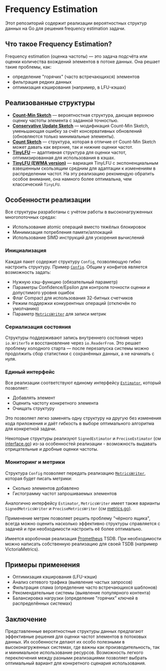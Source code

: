 # Frequency Estimation

Этот репозиторий содержит реализации вероятностных структур данных на Go для решения frequency estimation задачи.

## Что такое Frequency Estimation?

Frequency estimation (оценка частоты) — это задача подсчёта или оценки количества вхождений элементов в потоке данных.
Она решает такие проблемы, как:

* определение "горячих" (часто встречающихся) элементов
* фильтрация редких данных
* оптимизация кэширования (например, в LFU-кэшах)

## Реализованные структуры

* [**Count-Min Sketch**](cusketch) — вероятностная структура, дающая верхнюю оценку частоты элемента с заданной точностью.
* [**Conservative Update Sketch**](cusketch) — модификация Count-Min Sketch, уменьшающая ошибку за счёт консервативных
  обновлений (обновляются только минимальные элементы).
* [**Count Sketch**](countsketch) — структура, которая в отличие от Count-Min Sketch может давать как верхние,
  так и нижние оценки частот.
* [**TinyLFU**](tinylfu) — адаптивная структура для оценки частот, оптимизированная для использования в кэшах.
* [**TinyLFU (EWMA version)**](tinylfu_ewma) — вариация TinyLFU с экспоненциальным взвешенным скользящим средним
  для адаптации к изменениям в распределении частот. На эту реализацию рекомендую обратить особое внимание, она намного
  более оптимальна, чем классический `TinyLFU`.

## Особенности реализации

Все структуры разработаны с учётом работы в высоконагруженных многопоточных средах:

* Использование atomic операций вместо тяжёлых блокировок
* Минимизация потребления памяти/аллокаций
* Использование SIMD инструкций для ускорения вычислений

### Инициализация

Каждая пакет содержит структуру `Config`, позволяющую гибко настроить структуру.
Пример [`Config`](cmsketch/config.go). Общим у конфигов является возможность задать:

* Нужную хэш-функцию (обязательный параметр)
* Параметры Confidence/Epsilon для контроля точности оценки и допустимого уровня ошибок
* Флаг Compact для использования 32-битных счетчиков
* Режим поддержки конкурентных операций (отключён по умолчанию)
* Параметр [`MetricsWriter`](metrics.go) для записи метрик

### Сериализация состояния

Структуры поддерживают запись внутреннего состояния через `io.WriterTo` и восстановление через `io.ReaderFrom`.
Это решает проблему холодного старта — после перезапуска системы можно продолжить сбор статистики с сохранённых данных,
а не начинать с нуля.

### Единый интерфейс

Все реализации соответствуют единому интерфейсу [`Estimator`](interface.go), который позволяет:

* Добавлять элемент
* Оценить частоту конкретного элемента
* Очищать структуру

Это позволяет легко заменять одну структуру на другую без изменения кода приложения и даёт гибкость в выборе
оптимального алгоритма для конкретной задачи.

Некоторые структуры реализуют `SignedEstimator` и `PreciseEstimator` (см [interface.go](interface.go)) из-за особенностей
реализации - возможность выдавать отрицательные и дробные оценки частоты.

### Мониторинг и метрики

Структура `Config` позволяет передать реализацию [`MetricsWriter`](metrics.go), которая будет писать метрики:

* Сколько элементов добавлено
* Гистограмму частот запрошиваемых элементов

Аналогично интерфейсу `Estimator`, `MetricsWriter` имеет также варианты `SignedMetricsWriter` и `PreciseMetricsWriter`
(см [metrics.go](metrics.go)).

Применение метрик позволяет решить проблему "чёрного ящика", всегда можно оценить насколько эффективно структуры
справляется с задачей и при необходимости настроить её более оптимально.

Имеется коробочная реализация [Prometheus](../metrics/prometheus/frequency.go) TSDB. При необходимости можно написать
собственную реализацию для своей TSDB (например VictoriaMetrics).

## Примеры применения

* Оптимизация кэширования (LFU-кэши)
* Анализ сетевого трафика (выявление частых запросов)
* Фильтрация спама (определение часто встречающихся шаблонов)
* Рекомендательные системы (выявление популярного контента)
* Балансировка нагрузки (определение "горячих" ключей в распределённых системах)

## Заключение

Представленные вероятностные структуры данных предлагают эффективные решения для оценки частот элементов в потоковых данных.
Их особенности делают их особо полезными в высоконагруженных системах, где важны как производительность,
так и минимальное использование ресурсов. Возможность легкого переключения между разными реализациями позволяет выбрать
оптимальный вариант для конкретного сценария использования.

